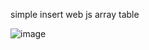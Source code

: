 simple insert web js array table

![image](https://github.com/Skullhart/Web/assets/103846730/3aa1f7d4-8a53-43a8-8aa9-80d2fe42e522)

